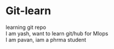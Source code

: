 # Git-learn
learning git repo
<br>
I am yash, want to learn git/hub for Mlops
<br>
I am pavan, iam a phrma student
